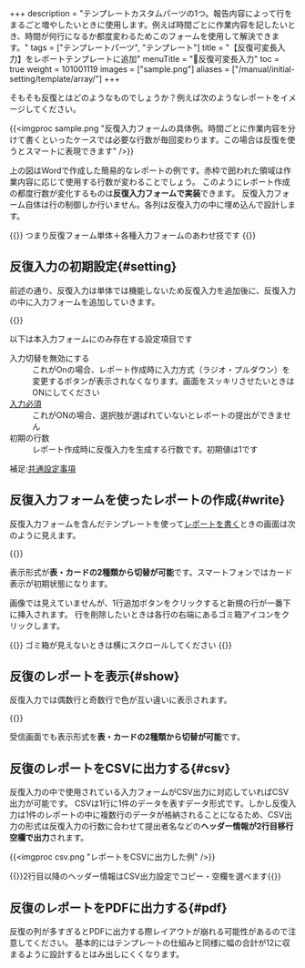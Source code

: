 +++
description = "テンプレートカスタムパーツの1つ。報告内容によって行をまるごと増やしたいときに使用します。例えば時間ごとに作業内容を記したいとき、時間が何行になるか都度変わるためこのフォームを使用して解決できます。"
tags = ["テンプレートパーツ", "テンプレート"]
title = "【反復可変長入力】をレポートテンプレートに追加"
menuTitle = "🧩反復可変長入力"
toc = true
weight = 101001119
images = ["sample.png"]
aliases = ["/manual/initial-setting/template/array/"]
+++

そもそも反復とはどのようなものでしょうか？例えば次のようなレポートをイメージしてください。

{{<imgproc sample.png "反復入力フォームの具体例。時間ごとに作業内容を分けて書くといったケースでは必要な行数が毎回変わります。この場合は反復を使うとスマートに表現できます" />}}

上の図はWordで作成した簡易的なレポートの例です。赤枠で囲われた領域は作業内容に応じて使用する行数が変わることでしょう。
このようにレポート作成の都度行数が変化するものは**反復入力フォームで実装**できます。
反復入力フォーム自体は行の制御しか行いません。各列は反復入力の中に埋め込んで設計します。

{{<alice pos="right" icon="ok">}}
つまり反復フォーム単体＋各種入力フォームのあわせ技です
{{</alice>}}

## 反復入力の初期設定{#setting}

前述の通り、反復入力は単体では機能しないため反復入力を追加後に、反復入力の中に入力フォームを追加していきます。

{{<icatch filename="template" msg="反復入力の設定は反復の中に使用する項目（列）を追加して行きます">}}

以下は本入力フォームにのみ存在する設定項目です

<dl class="basic">
  <dt>入力切替を無効にする</dt>
  <dd>これがOnの場合、レポート作成時に入力方式（ラジオ・プルダウン）を変更するボタンが表示されなくなります。画面をスッキリさせたいときはONにしてください</dd>
  <dt><a href="/tips/required/">入力必須</a></dt>
  <dd>これがONの場合、選択肢が選ばれていないとレポートの提出ができません</dd>
  <dt>初期の行数</dt>
  <dd>レポート作成時に反復入力を生成する行数です。初期値は1です</dd>
</dl>

補足:[共通設定事項](/docs/manual/initial-setting/template/make/#common_setting)

## 反復入力フォームを使ったレポートの作成{#write}

反復入力フォームを含んだテンプレートを使って[レポートを書く](/docs/manual/write-report/write/)ときの画面は次のように見えます。

{{<icatch filename="input" msg="反復の含まれたレポートの入力画面イメージ。スマートフォンではカード風のレイアウトになります">}}

表示形式が**表・カードの2種類から切替が可能**です。スマートフォンではカード表示が初期状態になります。

画像では見えていませんが、1行追加ボタンをクリックすると新規の行が一番下に挿入されます。
行を削除したいときは各行の右端にあるゴミ箱アイコンをクリックします。

{{<alice pos="right" icon="book">}}
ゴミ箱が見えないときは横にスクロールしてください
{{</alice>}}

## 反復のレポートを表示{#show}

反復入力では偶数行と奇数行で色が互い違いに表示されます。

{{<icatch filename="post" msg="反復入力の偶数行は水色の背景で表示されます。視認性UP" alice="ok">}}

受信画面でも表示形式を**表・カードの2種類から切替が可能**です。

## 反復のレポートをCSVに出力する{#csv}

反復入力の中で使用されている入力フォームがCSV出力に対応していればCSV出力が可能です。
CSVは1行に1件のデータを表すデータ形式です。しかし反復入力は1件のレポートの中に複数行のデータが格納されることになるため、CSV出力の形式は反復入力の行数に合わせて提出者名などの**ヘッダー情報が2行目移行空欄で出力**されます。

{{<imgproc csv.png "レポートをCSVに出力した例" />}}

{{<alice pos="right" icon="here">}}2行目以降のヘッダー情報はCSV出力設定でコピー・空欄を選べます{{</alice>}}

## 反復のレポートをPDFに出力する{#pdf}

反復の列が多すぎるとPDFに出力する際レイアウトが崩れる可能性があるので注意してください。
基本的にはテンプレートの仕組みと同様に幅の合計が12に収まるように設計するとはみ出しにくくなります。
